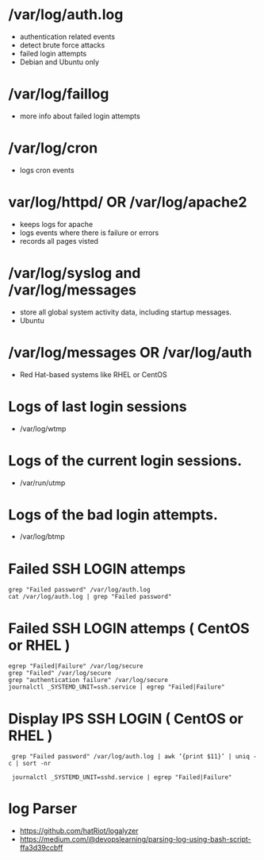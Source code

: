 # /var/log/auth.log
- authentication related events
- detect brute force attacks
- failed login attempts
- Debian and Ubuntu only


# /var/log/faillog
- more info about failed login attempts


# /var/log/cron
- logs cron events 


# var/log/httpd/ OR /var/log/apache2
- keeps logs for apache
- logs events where there is failure or errors
- records all pages visted

# /var/log/syslog and /var/log/messages
- store all global system activity data, including startup messages. 
- Ubuntu

# /var/log/messages OR /var/log/auth
- Red Hat-based systems like RHEL or CentOS 

# Logs of last login sessions
- /var/log/wtmp 
# Logs of the current login sessions.
- /var/run/utmp
# Logs of the bad login attempts.
- /var/log/btmp

# Failed SSH LOGIN attemps
```
grep "Failed password" /var/log/auth.log
cat /var/log/auth.log | grep "Failed password"
```

# Failed SSH LOGIN attemps ( CentOS or RHEL )
```
egrep "Failed|Failure" /var/log/secure
grep "Failed" /var/log/secure
grep "authentication failure" /var/log/secure
journalctl _SYSTEMD_UNIT=ssh.service | egrep "Failed|Failure"
```
# Display IPS SSH LOGIN ( CentOS or RHEL )
```
 grep "Failed password" /var/log/auth.log | awk ‘{print $11}’ | uniq -c | sort -nr
 
 journalctl _SYSTEMD_UNIT=sshd.service | egrep "Failed|Failure"
 ```


# log Parser
- https://github.com/hatRiot/logalyzer
- https://medium.com/@devopslearning/parsing-log-using-bash-script-ffa3d39ccbff
